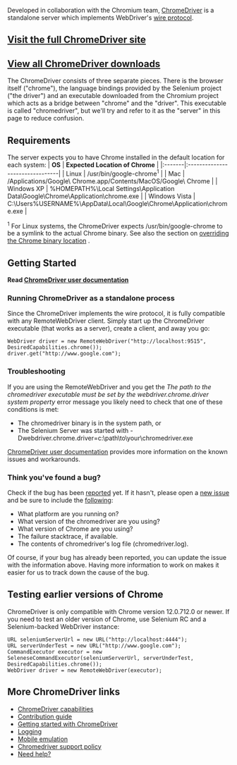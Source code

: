 Developed in collaboration with the Chromium team, [ChromeDriver](https://sites.google.com/a/chromium.org/chromedriver/) is a standalone server which implements WebDriver's  [wire protocol](JsonWireProtocol.md).

## [Visit the full ChromeDriver site](https://sites.google.com/a/chromium.org/chromedriver/)

## [View all ChromeDriver downloads](https://sites.google.com/a/chromium.org/chromedriver/downloads)

The ChromeDriver consists of three separate pieces. There is the browser itself ("chrome"), the language bindings provided by the Selenium project ("the driver") and an executable downloaded from the Chromium project which acts as a bridge between "chrome" and the "driver". This executable is called "chromedriver", but we'll try and refer to it as the "server" in this page to reduce confusion.

## Requirements

The server expects you to have Chrome installed in the default location for each system:
| **OS** | **Expected Location of Chrome** |
|:-------|:--------------------------------|
| Linux  | /usr/bin/google-chrome<sup>1</sup> |
| Mac    | /Applications/Google\ Chrome.app/Contents/MacOS/Google\ Chrome |
| Windows XP | %HOMEPATH%\Local Settings\Application Data\Google\Chrome\Application\chrome.exe |
| Windows Vista | C:\Users\%USERNAME%\AppData\Local\Google\Chrome\Application\chrome.exe |

<sup>1</sup> For Linux systems, the ChromeDriver expects /usr/bin/google-chrome to be a symlink to the actual Chrome binary. See also the section on [overriding the Chrome binary location](ChromeDriver#Overriding_the_Chrome_binary_location.md) .

## Getting Started

**Read [ChromeDriver user documentation](https://sites.google.com/a/chromium.org/chromedriver/home)**

### Running ChromeDriver as a standalone process

Since the ChromeDriver implements the wire protocol, it is fully compatible with any RemoteWebDriver client. Simply start up the ChromeDriver executable (that works as a server), create a client, and away you go:
```
WebDriver driver = new RemoteWebDriver("http://localhost:9515", DesiredCapabilities.chrome());
driver.get("http://www.google.com");
```

### Troubleshooting

If you are using the RemoteWebDriver and you get the _The path to the chromedriver executable must be set by the webdriver.chrome.driver system property_ error message you likely need to check that one of these conditions is met:

  * The chromedriver binary is in the system path, or
  * The Selenium Server was started with -Dwebdriver.chrome.driver=c:\path\to\your\chromedriver.exe

[ChromeDriver user documentation](https://sites.google.com/a/chromium.org/chromedriver/home) provides more information on the known issues and workarounds.

### Think you've found a bug?

Check if the bug has been [reported](http://code.google.com/p/chromedriver/issues/list) yet.  If it hasn't, please open a [new issue](http://code.google.com/p/chromedriver/issues/entry) and be sure to include the [following](SeleniumHelp.md):

  * What platform are you running on?
  * What version of the chromedriver are you using?
  * What version of Chrome are you using?
  * The failure stacktrace, if available.
  * The contents of chromedriver's log file (chromedriver.log).

Of course, if your bug has already been reported, you can update the issue with the information above.  Having more information to work on makes it easier for us to track down the cause of the bug.

## Testing earlier versions of Chrome

ChromeDriver is only compatible with Chrome version 12.0.712.0 or newer. If you need to test an older version of Chrome, use Selenium RC  and a Selenium-backed WebDriver instance:
```
URL seleniumServerUrl = new URL("http://localhost:4444");
URL serverUnderTest = new URL("http://www.google.com");
CommandExecutor executor = new SeleneseCommandExecutor(seleniumServerUrl, serverUnderTest, DesiredCapabilities.chrome());
WebDriver driver = new RemoteWebDriver(executor);
```

## More ChromeDriver links

  * [ChromeDriver capabilities](https://sites.google.com/a/chromium.org/chromedriver/capabilities)
  * [Contribution guide](https://sites.google.com/a/chromium.org/chromedriver/contributing)
  * [Getting started with ChromeDriver](https://sites.google.com/a/chromium.org/chromedriver/getting-started)
  * [Logging](https://sites.google.com/a/chromium.org/chromedriver/logging)
  * [Mobile emulation](https://sites.google.com/a/chromium.org/chromedriver/mobile-emulation)
  * [Chromedriver support policy](https://sites.google.com/a/chromium.org/chromedriver/support-policy)
  * [Need help?](https://sites.google.com/a/chromium.org/chromedriver/help)
